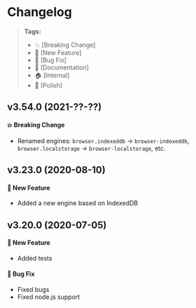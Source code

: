 Changelog
=========

> **Tags:**
> - :boom:       [Breaking Change]
> - :rocket:     [New Feature]
> - :bug:        [Bug Fix]
> - :memo:       [Documentation]
> - :house:      [Internal]
> - :nail_care:  [Polish]

## v3.54.0 (2021-??-??)

#### :boom: Breaking Change

* Renamed engines: `browser.indexeddb` -> `browser-indexeddb`, `browser.localstorage` -> `browser-localstorage`, etc.

## v3.23.0 (2020-08-10)

#### :rocket: New Feature

* Added a new engine based on IndexedDB

## v3.20.0 (2020-07-05)

#### :rocket: New Feature

* Added tests

#### :bug: Bug Fix

* Fixed bugs
* Fixed node.js support
